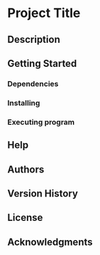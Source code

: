 # Project Title

## Description

## Getting Started

### Dependencies

### Installing

### Executing program

## Help

## Authors

## Version History

## License

## Acknowledgments